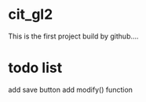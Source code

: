 # cit_gl2
This is the first project build by github....

# todo list
add save button
add modify() function
